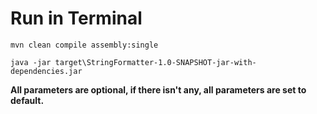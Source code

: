 # Run in Terminal

`mvn clean compile assembly:single` 

`java -jar target\StringFormatter-1.0-SNAPSHOT-jar-with-dependencies.jar`

**All parameters are optional, if there isn't any, all parameters are set to default.**
